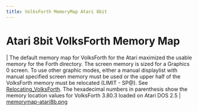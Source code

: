 ```yaml
---
title: VolksForth MemoryMap Atari 8bit
---
```

# Atari 8bit VolksForth Memory Map  
  
| The default memory map for VolksForth for the Atari maximized the usable memory for the Forth directory.  The screen memory is sized for a Graphics 0 screen. To use other graphic modes, either a manual displaylist with manual specified screen memory must be used or the upper half of the VolksForth memory must be relocated (LIMIT - SP@). See [Relocating_VolksForth](../Relocating_VolksForth/index.md).  The hexadecimal numbers in parenthesis show the memory location values for VolksForth 3.80.3 loaded on Atari DOS 2.5 | [memorymap-atari8b.png](attachments/memorymap-atari8b.png)  
  
